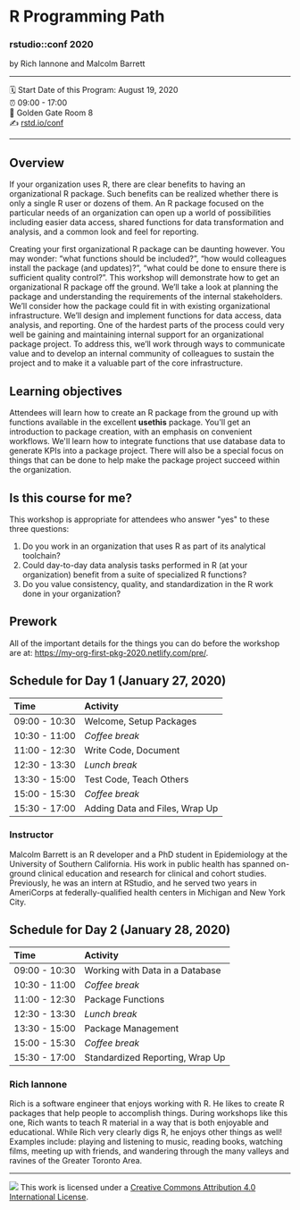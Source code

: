 R Programming Path
================


### rstudio::conf 2020

by Rich Iannone and Malcolm Barrett

-----

:spiral_calendar: Start Date of this Program: August 19, 2020  
:alarm_clock:     09:00 - 17:00  
:hotel:           Golden Gate Room 8  
:writing_hand:    [rstd.io/conf](http://rstd.io/conf)

-----

## Overview

If your organization uses R, there are clear benefits to having an organizational R package. Such benefits can be realized whether there is only a single R user or dozens of them. An R package focused on the particular needs of an organization can open up a world of possibilities including easier data access, shared functions for data transformation and analysis, and a common look and feel for reporting.

Creating your first organizational R package can be daunting however. You may wonder: “what functions should be included?”, “how would colleagues install the package (and updates)?”, “what could be done to ensure there is sufficient quality control?”. This workshop will demonstrate how to get an organizational R package off the ground. We’ll take a look at planning the package and understanding the requirements of the internal stakeholders. We’ll consider how the package could fit in with existing organizational infrastructure. We’ll design and implement functions for data access, data analysis, and reporting. One of the hardest parts of the process could very well be gaining and maintaining internal support for an organizational package project. To address this, we’ll work through ways to communicate value and to develop an internal community of colleagues to sustain the project and to make it a valuable part of the core infrastructure.

## Learning objectives

Attendees will learn how to create an R package from the ground up with functions available in the excellent **usethis** package. You'll get an introduction to package creation, with an emphasis on convenient workflows. We'll learn how to integrate functions that use database data to generate KPIs into a package project. There will also be a special focus on things that can be done to help make the package project succeed within the organization.

## Is this course for me?

This workshop is appropriate for attendees who answer "yes" to these three questions: 

1. Do you work in an organization that uses R as part of its analytical toolchain? 
2. Could day-to-day data analysis tasks performed in R (at your organization) benefit from a suite of specialized R functions? 
3. Do you value consistency, quality, and standardization in the R work done in your organization?

## Prework

All of the important details for the things you can do before the workshop are at: https://my-org-first-pkg-2020.netlify.com/pre/.

## Schedule for Day 1 (January 27, 2020)

| Time          | Activity                       |
| :------------ | :----------------------------- |
| 09:00 - 10:30 | Welcome, Setup Packages        |
| 10:30 - 11:00 | *Coffee break*                 |
| 11:00 - 12:30 | Write Code, Document           |
| 12:30 - 13:30 | *Lunch break*                  |
| 13:30 - 15:00 | Test Code, Teach Others        |
| 15:00 - 15:30 | *Coffee break*                 |
| 15:30 - 17:00 | Adding Data and Files, Wrap Up |

### Instructor

Malcolm Barrett is an R developer and a PhD student in Epidemiology at the University of Southern California. His work in public health has spanned on-ground clinical education and research for clinical and cohort studies. Previously, he was an intern at RStudio, and he served two years in AmeriCorps at federally-qualified health centers in Michigan and New York City.

## Schedule for Day 2 (January 28, 2020)

| Time          | Activity                        |
| :------------ | :------------------------------ |
| 09:00 - 10:30 | Working with Data in a Database |
| 10:30 - 11:00 | *Coffee break*                  |
| 11:00 - 12:30 | Package Functions               |
| 12:30 - 13:30 | *Lunch break*                   |
| 13:30 - 15:00 | Package Management              |
| 15:00 - 15:30 | *Coffee break*                  |
| 15:30 - 17:00 | Standardized Reporting, Wrap Up |

### Rich Iannone

Rich is a software engineer that enjoys working with R. He likes to create R packages that help people to accomplish things. During workshops like this one, Rich wants to teach R material in a way that is both enjoyable and educational. While Rich very clearly digs R, he enjoys other things as well! Examples include: playing and listening to music, reading books, watching films, meeting up with friends, and wandering through the many valleys and ravines of the Greater Toronto Area.

-----

![](https://i.creativecommons.org/l/by/4.0/88x31.png) This work is
licensed under a [Creative Commons Attribution 4.0 International
License](https://creativecommons.org/licenses/by/4.0/).
